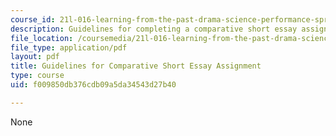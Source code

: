```yaml
---
course_id: 21l-016-learning-from-the-past-drama-science-performance-spring-2009
description: Guidelines for completing a comparative short essay assignment.
file_location: /coursemedia/21l-016-learning-from-the-past-drama-science-performance-spring-2009/f009850db376cdb09a5da34543d27b40_MIT21L_016s09_assn01_guide_paper.pdf
file_type: application/pdf
layout: pdf
title: Guidelines for Comparative Short Essay Assignment
type: course
uid: f009850db376cdb09a5da34543d27b40

---
```

None